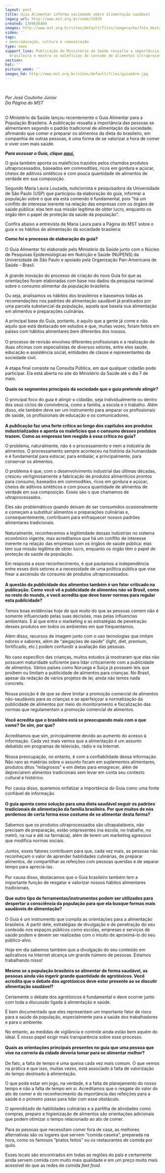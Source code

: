 ```yaml
---
layout: post
title: Guia Alimentar informa sociedade sobre alimentação saudável
legacy_url: http://www.mst.org.br/node/15835
created: 1394636409
images: http://www.mst.org.br/sites/default/files/imagecache/foto_destaque/guiaabre.jpg
video: ''
tags:
- menu:educação, cultura e comunicação
type: news
support_line: Publicação do Ministério da Saúde ressalta a importância da dieta tradicional
  brasileira e mostra os malefícios do consumo de alimentos ultraprocessados.
section: 
hat: ''
picture_week: ''
images_hd: http://www.mst.org.br/sites/default/files/guiaabre.jpg
---
```

<p>&nbsp;</p><p><em>Por José Coutinho Júnior<br>Da&nbsp;Página do MST</em><br>&nbsp;</p><p>O&nbsp;Ministério da Saúde lançou recentemente o Guia Alimentar para a População Brasileira.&nbsp;A publicação ressalta a importância das pessoas se alimentarem segundo o padrão tradicional de alimentação da sociedade, afirmando que comer e preparar os alimentos da dieta do brasileiro, em companhia de outras pessoas, é uma forma de se valorizar a hora de comer e viver com mais saúde.</p><p><strong><em>Para acessar o Guia, clique </em></strong><a href="http://200.214.130.94/CONSULTAPUBLICA/INDEX.PHP?MODULO=DISPLAY&amp;SUB=DSP_CONSULTA"><strong><em>aqui.</em></strong></a></p><p>O guia também aponta os malefícios trazidos pelos chamdos produtos ultraprocessados, baseados em commodities, ricos em  gordura e açúcar, cheios de aditivos sintéticos e com pouca quantidade  de alimentos de verdade em sua composição. </p><p>Segundo Maria Laura Louzada, nuticionista e pesquisadora da Universidade de São Paulo&nbsp;(USP) que participou da elaboração do guia, informar a população sobre o que ela está comendo é fundamental, pois "há um conflito de interesse inerente na relação das empresas com os  órgãos de saúde pública: elas tem sua missão legítima de obter  lucro, enquanto os órgão têm o papel de proteção da saúde da  população".</p><p>Confira abaixo a entrevista de Maria Laura para a Página do MST sobre o guia e os hábitos de alimentação da sociedade brasileira:</p><p><strong>Como foi o processo de elaboração do guia? </strong><br><br>O Guia Alimentar foi elaborado pelo Ministério da Saúde junto com o Núcleo de Pesquisas Epidemiológicas em Nutrição e Saúde (NUPENS) da Universidade de São Paulo e apoiado pela Organização Pan-Americana de Saúde – Brasil.<br><br>A grande inovação do processo de criação do novo Guia foi que as orientações foram elaboradas com base nos dados da pesquisa nacional sobre o consumo alimentar da população brasileira. </p><p>Ou seja, analisamos os hábitos dos brasileiros e baseamos todas as recomendações nos padrões de alimentação saudável já praticados por uma parcela substancial da população, aquela que baseia sua alimentação em alimentos e preparações culinárias. </p><p>A principal base do Guia, portanto, é aquilo que a gente já come e não aquilo que está destacado em estudos e que, muitas vezes, foram feitos em países com hábitos alimentares bem diferentes dos nossos.<br><br>O processo de revisão envolveu diferentes profissionais e a realização de duas oficinas com especialistas de diversos setores, entre eles saúde, educação e assistência social, entidades de classe e representantes da sociedade civil.<br><br>A etapa final consiste na Consulta Pública, em que qualquer cidadão pode participar. Ela está aberta no site do Ministério da Saúde até o dia 7 de maio.<br><br><strong>Quais os segmentos principais da sociedade que o guia pretende atingir?</strong><br><br>O principal foco do guia é atingir o cidadão, seja individualmente ou dentro dos seus ciclos de convivência, como a família, a escola e o trabalho. Além disso, ele também deve ser um instrumento para amparar os profissionais de saúde, os profissionais de educação e os comunicadores.<br><br><strong> A publicação faz uma forte crítica ao longo dos capítulos aos produtos industrializados e aponta os malefícios que o consumo desses produtos trazem. Como as empresas tem reagido à essa crítica no guia?</strong></p><p>O problema, naturalmente, não é o processamento e nem a indústria de alimentos. O processamento sempre aconteceu na história da humanidade e é fundamental para estocar, para embalar, e principalmente, para conservar os alimentos.&nbsp; </p><p>O problema é que, com o desenvolvimento industrial das últimas décadas, cresceu vertiginosamente a fabricação de produtos alimentícios prontos para consumo, baseados em commodities, ricos em gordura e açúcar, cheios de aditivos sintéticos e com pouca quantidade de alimentos de verdade em sua composição. Esses são o que chamamos de ultraprocessados. </p><p>Eles são problemáticos quando deixam de ser consumidos ocasionalmente e começam a substituir alimentos e preparações culinárias e, consequentemente, contribuem para enfraquecer nossos padrões alimentares tradicionais.<br><br>Naturalmente, reconhecemos a legitimidade dessas indústrias no sistema econômico vigente, mas acreditamos que há um conflito de interesse inerente na relação das empresas com os órgãos de saúde pública: elas tem sua missão legítima de obter  lucro, enquanto os órgão têm o papel de proteção da saúde da  população. </p><p>Em resposta a esse reconhecimento, é que pautamos a independência entre esses dois setores e a necessidade de uma política pública que vise frear a ascensão do consumo de produtos ultraprocessados.<br><strong><br>A questão da publicidade dos alimentos também é um fator criticado na publicação. Como você vê a publicidade de alimentos não só Brasil, como no resto do mundo, e você acredita que deve haver normas para regular esta publicidade?</strong><br><br>Temos boas evidências hoje de que muito do que as pessoas comem não é somente influenciado pelas suas decisões, mas pelas influencias ambientais. E aí que entra o marketing e as estratégias de penetração desses produtos em todos os ambientes em que frequentamos. </p><p>Além disso, recursos de imagem junto com o uso tecnologias que imitam odores e sabores, além de “alegações de saúde” (light, diet, premium, fortificado, etc.) podem confundir a avaliação das pessoas.<br><br>No caso específico das crianças, muitos estudos já mostraram que elas não possuem maturidade suficiente para lidar criticamente com a publicidade de alimentos. Vários países como Noruega e Suiça já possuem leis que proíbem ou limitam a publicidade de alimentos para crianças. No Brasil, apesar da redação de vários projetos de lei, ainda não temos nada concreto.<br><br>Nossa posição é de que se deve limitar a promoção comercial de alimentos não-saudáveis para as crianças e se aperfeiçoar a normatização da publicidade de alimentos por meio do monitoramento e fiscalização das normas que regulamentam a promoção comercial de alimentos.<br><br><strong>Você acredita que o brasileiro está se preocupando mais com o que come? Se sim, por que? </strong><br><br>Acreditamos que sim, principalmente devido ao aumento do acesso à informação. Cada vez mais vemos que a alimentação é um assunto debatido em programas de televisão, rádio e na Internet.<br><br>Nossa preocupação, no entanto, é com a confiabilidade dessa informação. Não raro as matérias sobre o assunto focam em suplementos alimentares, produtos ditos “milagrosos” e em dietas para emagrecer, além de depreciarem alimentos tradicionais sem levar em conta seu contexto cultural e histórico.<br><br>Por causa disso, queremos enfatizar a importância do Guia como uma fonte confiável de informação.<br><br><strong>O guia aponta como solução para uma dieta saudável seguir os padrões tradicionais de alimentação da família brasileira. Por que muitos de nós perdemos de certa forma esse costume de se alimentar desta forma?</strong><br><br>Sabemos que os produtos ultraprocessados são ultrapalatáveis, não precisam de preparação, estão onipresentes (na escola, no trabalho, no metrô, na rua e até na farmácia), além de terem um marketing agressivo que modifica normas sociais.<br><br>Juntos, esses fatores contribuem para que, cada vez mais, as pessoas não reconheçam o valor de aprender habilidades culinárias, de preparar alimentos, de compartilhar as refeições com pessoas queridas e de separar tempo para apreciá-las.<br><br>Por causa disso, destacamos que o Guia brasileiro também tem a importante função de resgatar e valorizar nossos hábitos alimentares tradicionais.<br><br><strong>Que outro tipo de ferramentas/instrumentos podem ser utilizados para despertar a consciência da população para que ela busque formas mais saudáveis de alimentação?</strong><br><br>O Guia é um instrumento que compila as orientações para a alimentação brasileira. A partir dele, estratégias de divulgação e de penetração do seu conteúdo nos espaços públicos como escolas, empresas e serviços de saúde podem e devem ser realizadas com o intuito de aproximá-lo do seu público-alvo. </p><p>Hoje em dia sabemos também que a divulgação do seu conteúdo em aplicativos na Internet alcança um grande número de pessoas. Estamos trabalhando nisso!<br>&nbsp;<br><strong>Mesmo se a população brasileira se alimentar de forma saudável, as pessoas ainda vão ingerir grande quantidade de agrotóxicos. Você acredita que o debate dos agrotóxicos deve estar presente ao se discutir alimentação saudável?<br></strong><br>Certamente o debate dos agrotóxicos é fundamental e deve ocorrer junto com toda a discussão ligada à alimentação e saúde. </p><p>É bem documentado que eles representam um importante fator de risco para a saúde da população, especialmente para a saúde dos trabalhadores e para o ambiente. </p><p>No entanto, as medidas de vigilância e controle ainda estão bem aquém do ideal. É nosso papel exigir mais transparência sobre esse processo.<br><br><strong>Quais as orientações principais presentes no guia que uma pessoa que vive na correria da cidade deveria tomar para se alimentar melhor?</strong><br>&nbsp;<br>De fato, a falta de tempo é uma queixa cada vez mais comum. O que vemos na prática é que isso, muitas vezes, está associado à falta de valorização do tempo destinado à alimentação. </p><p>O que pode estar em jogo, na verdade, é a falta de planejamento do nosso tempo e não a falta de tempo em si. Acreditamos que o resgate do valor do ato de comer e do reconhecimento da importância das refeições para a saúde é o primeiro passo para lidar com esse obstáculo. </p><p>O aprendizado de habilidades culinárias e a partilha de atividades como compras, preparo e higienização de alimentos são orientações adicionais que podem otimizar o tempo relacionado ao ato de comer.<br><br>Para as pessoas que necessitam comer fora de casa, as melhores alternativas são os lugares que servem “comida caseira”, preparada na hora, como os famosos “pratos feitos” ou os restaurantes de comida por quilo. </p><p>Esses locais são encontrados em todas as regiões do país e certamente ainda servem comida com muito mais qualidade e em um preço muito mais acessível do que as redes de comida <em>fast food</em>.</p>
